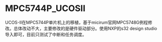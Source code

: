 # MPC5744P_UCOSII

UCOS-II在MPC5744P单片机上的移植，基于micirum官网MPC5748G例程修改。总体改动不大，主要修改的是硬件驱动部分。使用NXP的s32 design studio导入即可，目前只测试了中断和任务调度。
